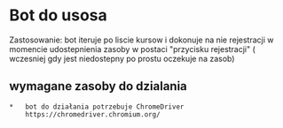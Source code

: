 # Bot do usosa 
Zastosowanie:
bot iteruje po liscie kursow i dokonuje na nie rejestracji w momencie
udostepnienia zasoby w postaci "przycisku rejestracji" ( wczesniej gdy jest niedostepny po prostu oczekuje na zasob)
## wymagane zasoby do dzialania
    *   bot do działania potrzebuje ChromeDriver
        https://chromedriver.chromium.org/


